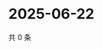 # 2025-06-22

共 0 条

<!-- BEGIN ZHIHUQUESTIONS -->
<!-- 最后更新时间 Sun Jun 22 2025 11:20:06 GMT+0800 (China Standard Time) -->

<!-- END ZHIHUQUESTIONS -->

